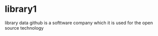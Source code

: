 # library1
library data
github is a softtware company 
which it is used for the open source technology
